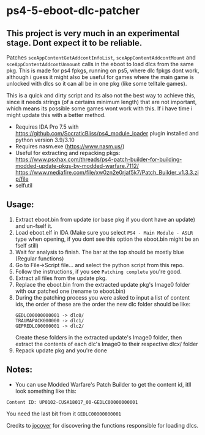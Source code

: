 # ps4-5-eboot-dlc-patcher

## This project is very much in an experimental stage. Dont expect it to be reliable.


Patches `sceAppContentGetAddcontInfoList`, `sceAppContentAddcontMount` and `sceAppContentAddcontUnmount` calls in the eboot to load dlcs from the same pkg. This is made for ps4 fpkgs, running on ps5, where dlc fpkgs dont work, although i guess it might also be useful for games where the main game is unlocked with dlcs so it can all be in one pkg (like some telltale games).

This is a quick and dirty script and its also not the best way to achieve this, since it needs strings (of a certains minimum length) that are not important, which means its possible some games wont work with this. If i have time i might update this with a better method.

- Requires IDA Pro 7.5 with https://github.com/SocraticBliss/ps4_module_loader plugin installed and python version 3.9/3.10
- Requires nasm.exe (https://www.nasm.us/)
- Useful for extracting and repacking pkgs: https://www.psxhax.com/threads/ps4-patch-builder-for-building-modded-update-pkgs-by-modded-warfare.7112/
  https://www.mediafire.com/file/xw0zn2e0rjaf5k7/Patch_Builder_v1.3.3.zip/file
- selfutil


## Usage:
1. Extract eboot.bin from update (or base pkg if you dont have an update) and un-fself it.
1. Load eboot.elf in IDA (Make sure you select `PS4 - Main Module - ASLR` type when opening, if you dont see this option the eboot.bin might be an fself still)
1. Wait for analysis to finish. The bar at the top should be mostly blue (Regular functions)
1. Go to File->Script file... and select the python script from this repo.
1. Follow the instructions, if you see `Patching complete` you're good.
1. Extract all files from the update pkg.
1. Replace the eboot.bin from the extracted update pkg's Image0 folder with our patched one (rename to eboot.bin)
1. During the patching process you were asked to input a list of content ids, the order of these are the order the new dlc folder should be like:
    ```
    GEDLC00000000001 -> dlc0/
    TRAUMAPACK000000 -> dlc1/
    GEPREDLC00000001 -> dlc2/
    ```
    Create these folders in the extracted update's Image0 folder, then extract the contents of each dlc's Image0 to their respective dlcx/ folder
1. Repack update pkg and you're done

## Notes:
- You can use Modded Warfare's Patch Builder to get the content id, itll look something like this:
```
Content ID: UP0102-CUSA18017_00-GEDLC00000000001
```
You need the last bit from it `GEDLC00000000001`


Credits to [jocover](https://github.com/jocover) for discovering the functions responsible for loading dlcs.
